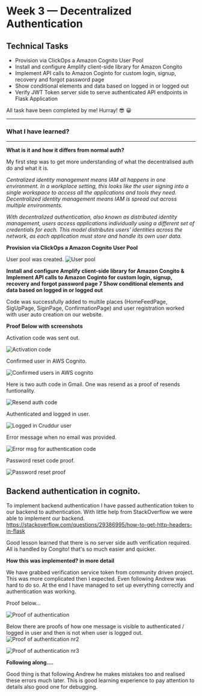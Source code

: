 # Week 3 — Decentralized Authentication

## Technical Tasks

* Provision via ClickOps a Amazon Cognito User Pool
* Install and configure Amplify client-side library for Amazon Congito
* Implement API calls to Amazon Coginto for custom login, signup, recovery and forgot password page
* Show conditional elements and data based on logged in or logged out
* Verify JWT Token server side to serve authenticated API endpoints in Flask Application

All task have been completed by me! Hurray! :sunglasses: :grinning:

---
### What I have learned?
---

**What is it and how it differs from normal auth?**

My first step was to get more understanding of what the decentralised auth do and what it is.

*Centralized identity management means IAM all happens in one environment. In a workplace setting, this looks like the user signing into a single workspace to access all the applications and tools they need. Decentralized identity management means IAM is spread out across multiple environments.*

*With decentralized authentication, also known as distributed identity management, users
access applications individually using a different set of credentials for each. This model
distributes users&#39; identities across the network, as each application must store and handle
its own user data.*

**Provision via ClickOps a Amazon Cognito User Pool**

User pool was created.
![User pool](https://github.com/bloch-code/aws-bootcamp-cruddur-2023/blob/main/_docs/assets/user_pool.PNG)

**Install and configure Amplify client-side library for Amazon Congito & Implement API calls to Amazon Coginto for custom login, signup, recovery and forgot password page 7 Show conditional elements and data based on logged in or logged out**

Code was successfully added to multile places (HomeFeedPage, SigUpPage, SiginPage, ConfirmationPage) and user registration worked with user auto creation on our website.

**Proof Below with screenshots**

Activation code was sent out.

![Activation code](https://github.com/bloch-code/aws-bootcamp-cruddur-2023/blob/main/_docs/assets/ativationcodesend.PNG)

Confirmed user in AWS Cognito.

![Confirmed users in AWS cognito](https://github.com/bloch-code/aws-bootcamp-cruddur-2023/blob/main/_docs/assets/confirmed_userincognito.PNG)

Here is two auth code in Gmail. One was resend as a proof of resends funtionality.

![Resend auth code](https://github.com/bloch-code/aws-bootcamp-cruddur-2023/blob/main/_docs/assets/gmail_resend_confirmation.PNG)

Authenticated and logged in user.

![Logged in Cruddur user](https://github.com/bloch-code/aws-bootcamp-cruddur-2023/blob/main/_docs/assets/logged_in_user.PNG)

Error message when no email was provided.

![Error msg for authentication code](https://github.com/bloch-code/aws-bootcamp-cruddur-2023/blob/main/_docs/assets/resend_code_error_msg.PNG)

Password reset code proof.

![Password reset proof](https://github.com/bloch-code/aws-bootcamp-cruddur-2023/blob/main/_docs/assets/pasword_reset_code.PNG)



## Backend authentication in cognito.

To implement backend authentication I have passed authentication token to our backend to authentication. 
With little help from StackOverflow we were able to implement our backend. 
<br>
https://stackoverflow.com/questions/29386995/how-to-get-http-headers-in-flask  

Good lesson learned that there is no server side auth verification required. All is handled by Congito! that's so much easier and quicker.

**How this was implemented? in more detail** 

We have grabbed verification service token from community driven project. This was more complicated then I expected. Even following Andrew was hard to do so. At the end I have managed to set up everything correctly and authentication was working. 

Proof below...


![Proof of authentication](https://github.com/bloch-code/aws-bootcamp-cruddur-2023/blob/main/_docs/assets/jwt_api_authenticated_user.PNG)

Below there are proofs of how one message is visible to authenticated / logged in user and then is not when user is logged out. 
![Proof of authentication nr2](https://github.com/bloch-code/aws-bootcamp-cruddur-2023/blob/main/_docs/assets/no_secret_message_when_logged_out.PNG)

![Proof of authentication nr3](https://github.com/bloch-code/aws-bootcamp-cruddur-2023/blob/main/_docs/assets/secret_message_for_logged_users.PNG)

**Following along....**

Good thing is that following Andrew he makes mistakes too and realised these errors much later. This is good learning experience to pay attention to details also good one for debugging. 


